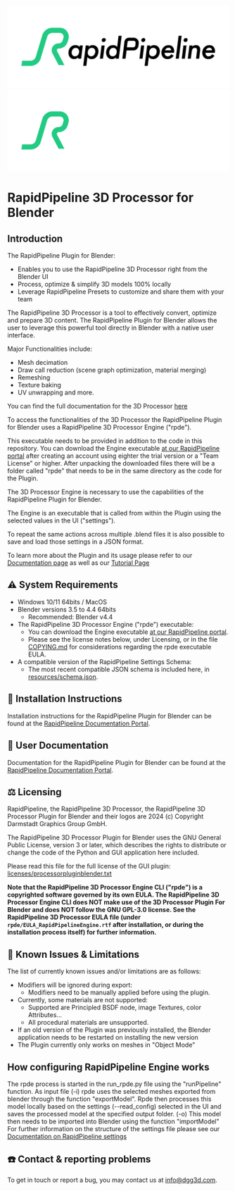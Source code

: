 ![RapidPipeline](resources/images/logo_black.svg#gh-light-mode-only)
![RapidPipeline](resources/images/logo_white.svg#gh-dark-mode-only)

# RapidPipeline 3D Processor for Blender

Introduction
---------------------------------------

The RapidPipeline Plugin for Blender:
* Enables you to use the RapidPipeline 3D Processor right from the Blender UI
* Process, optimize & simplify 3D models 100% locally
* Leverage RapidPipeline Presets to customize and share them with your team

The RapidPipeline 3D Processor is a tool to effectively convert, optimize and prepare 3D content.
The RapidPipeline Plugin for Blender allows the user to leverage this powerful tool directly in Blender with a native user interface.

Major Functionalities include:
* Mesh decimation
* Draw call reduction (scene graph optimization, material merging)
* Remeshing 
* Texture baking
* UV unwrapping
and more.

You can find the full documentation for the 3D Processor [here](https://docs.rapidpipeline.com/docs/componentDocs/3dProcessor/3d-processor-overview)

To access the functionalities of the 3D Processor the RapidPipeline Plugin for Blender uses a RapidPipeline 3D Processor Engine ("rpde").


This executable needs to be provided in addition to the code in this repository.
You can download the Engine executable [at our RapidPipeline portal](https://app.rapidpipeline.com/plugins) after creating an account using eighter the trial version or a "Team License" or higher.
After unpacking the downloaded files there will be a folder called "rpde" that needs to be in the same directory as the code for the Plugin.

The 3D Processor Engine is necessary to use the capabilities of the RapidPipeline Plugin for Blender.


The Engine is an executable that is called from within the Plugin using the selected values in the UI ("settings").

To repeat the same actions across multiple .blend files it is also possible to save and load those settings in a JSON format.

To learn more about the Plugin and its usage please refer to our [Documentation page](https://docs.rapidpipeline.com/docs/componentDocs/BlenderPlugin/blender-plugin-overview) as well as our [Tutorial Page](https://docs.rapidpipeline.com/docs/3dProcessor-Tutorials/blender-plugin-tutorials)



⚠️ System Requirements
---------------------------------------

* Windows 10/11 64bits / MacOS
* Blender versions 3.5 to 4.4 64bits
    * Recommended: Blender v4.4
* The RapidPipeline 3D Processor Engine ("rpde") executable:
    * You can download the Engine executable [at our RapidPipeline portal](https://app.rapidpipeline.com/plugins).
    * Please see the license notes below, under Licensing, or in the file [COPYING.md](./COPYING.md) for considerations regarding the rpde executable EULA.
* A compatible version of the RapidPipeline Settings Schema:
    * The most recent compatible JSON schema is included here, in [resources/schema.json](resources/schema.json).


🏡 Installation Instructions
---------------------------------------

Installation instructions for the RapidPipeline Plugin for Blender can be found at the
[RapidPipeline Documentation Portal](https://docs.rapidpipeline.com/docs/componentDocs/BlenderPlugin/blender-plugin-setup).


📝 User Documentation
---------------------------------------

Documentation for the RapidPipeline Plugin for Blender can be found at the
[RapidPipeline Documentation Portal](https://docs.rapidpipeline.com/docs/componentDocs/BlenderPlugin/blender-plugin-overview).


⚖️ Licensing
---------------------------------------

RapidPipeline, the RapidPipeline 3D Processor, the RapidPipeline 3D Processor
Plugin for Blender and their logos are 2024 (c) Copyright Darmstadt Graphics Group GmbH.

The RapidPipeline 3D Processor Plugin for Blender uses the GNU General Public
License, version 3 or later, which describes the rights to distribute or change
the code of the Python and GUI application here included.

Please read this file for the full license of the GUI plugin:
[licenses/processorpluginblender.txt](./licenses/processorpluginblender.txt)

**Note that the RapidPipeline 3D Processor Engine CLI ("rpde") is a copyrighted
software governed by its own EULA. The RapidPipeline 3D Processor Engine CLI
does NOT make use of the 3D Processor Plugin For Blender and does NOT follow
the GNU GPL-3.0 license. See the RapidPipeline 3D Processor EULA file (under
```rpde/EULA_RapidPipelineEngine.rtf``` after installation, or during the installation
process itself) for further information.**


🐛 Known Issues & Limitations
---------------------------------------

The list of currently known issues and/or limitations are as follows:
* Modifiers will be ignored during export:
    * Modifiers need to be manually applied before using the plugin.
* Currently, some materials are not supported:
    * Supported are Principled BSDF node, image Textures, color Attributes…
	* All procedural materials are unsupported.
* If an old version of the Plugin was previously installed, the Blender application needs to be restarted on installing the new version
* The Plugin currently only works on meshes in "Object Mode"


How configuring RapidPipeline Engine works
---------------------------------------

The rpde process is started in the run_rpde.py file using the "runPipeline" function. 
As input file (-i) rpde uses the selected meshes exported from blender through the function "exportModel".
Rpde then processes this model locally based on the settings (--read_config) selected in the UI and saves the processed model at the specified output folder. (-o)
This model then needs to be imported into Blender using the function "importModel"
For further information on the structure of the settings file please see our [Documentation on RapidPipeline settings](https://docs.rapidpipeline.com/docs/componentDocs/3dProcessingSchemaSettings/processor-schema-settings-v1.1)


☎️ Contact & reporting problems
---------------------------------------

To get in touch or report a bug, you may contact us at [info@dgg3d.com](info@dgg3d.com).

